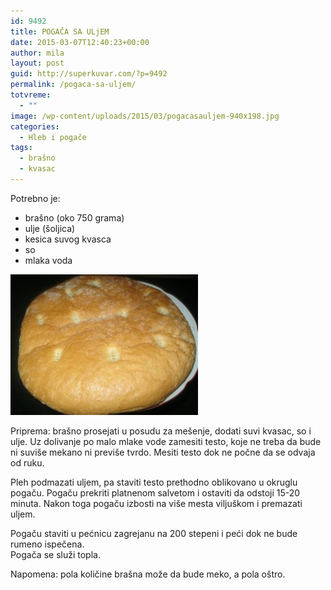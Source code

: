 ```yaml
---
id: 9492
title: POGAČA SA ULjEM
date: 2015-03-07T12:40:23+00:00
author: mila
layout: post
guid: http://superkuvar.com/?p=9492
permalink: /pogaca-sa-uljem/
totvreme:
  - ""
image: /wp-content/uploads/2015/03/pogacasauljem-940x198.jpg
categories:
  - Hleb i pogače
tags:
  - brašno
  - kvasac
---
```

Potrebno je:

  * brašno (oko 750 grama)
  * ulje (šoljica)
  * kesica suvog kvasca
  * so
  * mlaka voda

[<img class="alignnone size-medium wp-image-9494" src="/wp-content/uploads/2015/03/pogacasauljem-300x225.jpg" alt="pogacasauljem" width="300" height="225" />](/wp-content/uploads/2015/03/pogacasauljem.jpg)

Priprema: brašno prosejati u posudu za mešenje, dodati suvi kvasac, so i ulje. Uz dolivanje po malo mlake vode zamesiti testo, koje ne treba da bude ni suviše mekano ni previše tvrdo. Mesiti testo dok ne počne da se odvaja od ruku.

Pleh podmazati uljem, pa staviti testo prethodno oblikovano u okruglu pogaču. Pogaču prekriti platnenom salvetom i ostaviti da odstoji 15-20 minuta. Nakon toga pogaču izbosti na više mesta viljuškom i premazati uljem.

Pogaču staviti u pećnicu zagrejanu na 200 stepeni i peći dok ne bude rumeno ispečena.  
Pogača se služi topla.

Napomena: pola količine brašna može da bude meko, a pola oštro.